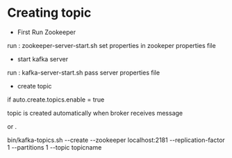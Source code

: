# Creating topic #

* First Run Zookeeper

run : zookeeper-server-start.sh
set properties in zookeper properties file

* start kafka server

run : kafka-server-start.sh 
pass server properties file

* create topic

if auto.create.topics.enable = true

topic is created automatically when broker receives message

or .

bin/kafka-topics.sh --create --zookeeper localhost:2181 --replication-factor 1 --partitions 1 --topic topicname

